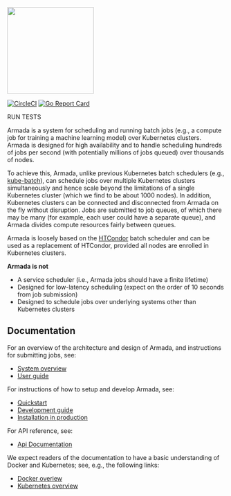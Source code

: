 <img src="./logo.svg" width="200"/>

[![CircleCI](https://circleci.com/gh/helm/helm.svg?style=shield)](https://circleci.com/gh/G-Research/armada)
[![Go Report Card](https://goreportcard.com/badge/github.com/G-Research/armada)](https://goreportcard.com/report/github.com/G-Research/armada)

RUN TESTS

Armada is a system for scheduling and running batch jobs (e.g., a compute job for training a machine learning model) over Kubernetes clusters. Armada is designed for high availability and to handle scheduling hundreds of jobs per second (with potentially millions of jobs queued) over thousands of nodes.

To achieve this, Armada, unlike previous Kubernetes batch schedulers (e.g., [kube-batch](https://github.com/kubernetes-sigs/kube-batch)), can schedule jobs over multiple Kubernetes clusters simultaneously and hence scale beyond the limitations of a single Kubernetes cluster (which we find to be about 1000 nodes). In addition, Kubernetes clusters can be connected and disconnected from Armada on the fly without disruption. Jobs are submitted to job queues, of which there may be many (for example, each user could have a separate queue), and Armada divides compute resources fairly between queues.

Armada is loosely based on the [HTCondor](https://research.cs.wisc.edu/htcondor/) batch scheduler and can be used as a replacement of HTCondor, provided all nodes are enrolled in Kubernetes clusters.

**Armada is not**

- A service scheduler (i.e., Armada jobs should have a finite lifetime)
- Designed for low-latency scheduling (expect on the order of 10 seconds from job submission)
- Designed to schedule jobs over underlying systems other than Kubernetes clusters

## Documentation

For an overview of the architecture and design of Armada, and instructions for submitting jobs, see:

- [System overview](./docs/design.md)
- [User guide](./docs/user.md)

For instructions of how to setup and develop Armada, see:
- [Quickstart](./docs/quickstart.md)
- [Development guide](./docs/developer.md)
- [Installation in production](./docs/production-install.md)

For API reference, see:
- [Api Documentation](./docs/api.md)

We expect readers of the documentation to have a basic understanding of Docker and Kubernetes; see, e.g., the following links:

- [Docker overiew](https://docs.docker.com/get-started/overview/)
- [Kubernetes overview](https://kubernetes.io/docs/concepts/overview/)
